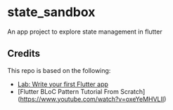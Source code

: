# state_sandbox

An app project to explore state management in flutter

## Credits

This repo is based on the following:

- [Lab: Write your first Flutter app](https://flutter.dev/docs/get-started/codelab)
- [Flutter BLoC Pattern Tutorial From Scratch] (https://www.youtube.com/watch?v=oxeYeMHVLII)
